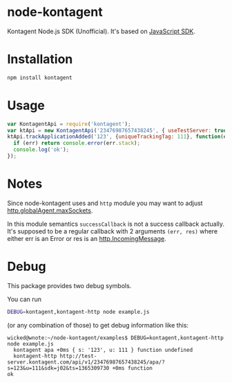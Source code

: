 node-kontagent
==============

Kontagent Node.js SDK (Unofficial).
It's based on [JavaScript SDK](http://docs.kontagent.com/docs/technical-leads/api-sdk-spec/).

# Installation
```sh
npm install kontagent
```

# Usage
```js
var KontagentApi = require('kontagent');
var ktApi = new KontagentApi('23476987657438245', { useTestServer: true });
ktApi.trackApplicationAdded('123', {uniqueTrackingTag: 111}, function(err, res) {
  if (err) return console.error(err.stack);
  console.log('ok');
});
```

# Notes

Since node-kontagent uses and `http` module you may want to adjust
[http.globalAgent.maxSockets](http://nodejs.org/api/http.html#http_agent_maxsockets).

In this module semantics `successCallback` is not a success callback actually. It's supposed to be a regular callback
with 2 arguments `(err, res)` where either err is an Error or res is an
[http.IncomingMessage](http://nodejs.org/api/http.html#http_http_incomingmessage).

# Debug

This package provides two debug symbols.

You can run
```sh
DEBUG=kontagent,kontagent-http node example.js
```
(or any combination of those) to get debug information like this:
```
wicked@wnote:~/node-kontagent/examples$ DEBUG=kontagent,kontagent-http node example.js
  kontagent apa +0ms { s: '123', u: 111 } function undefined
  kontagent-http http://test-server.kontagent.com/api/v1/23476987657438245/apa/?s=123&u=111&sdk=j02&ts=1365309730 +0ms function
ok
```